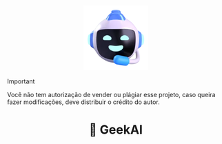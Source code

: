 <div align="center">
    <img src="assets/Universallogo.webp" alt="GeekAI Logo" width="150px"/>
</div>

> [!IMPORTANT]
> Você não tem autorização de vender ou plágiar esse projeto, caso queira fazer modificações, deve distribuir o crédito do autor.

<div align="center">
    <h1>🤖 GeekAI</h1>
</div>
